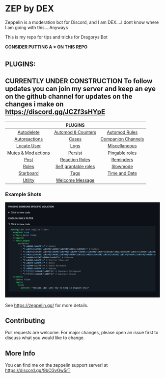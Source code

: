 # ZEP by DEX
Zeppelin is a moderation bot for Discord, and I am DEX....I dont know where I am going with this....Anyways

This is my repo for tips and tricks for Dragorys Bot

**CONSIDER PUTTING A ⭐️ ON THIS REPO**

## PLUGINS:

**CURRENTLY UNDER CONSTRUCTION**
To follow updates you can join my server and keep an eye on the github channel for updates on the changes i make on https://discord.gg/JCZf3sHYpE
---

|                                            	|                   **PLUGINS**                   	|                                             	|
|:------------------------------------------:	|:-----------------------------------------------:	|:-------------------------------------------:	|
|         [Autodelete](autodelete.md)        	|    [Automod & Counters](automod+counters.md)    	|          [Automod Rules](rules.md)          	|
|      [Autoreactions](autoreactions.md)     	|                [Cases](cases.md)                	| [Companion Channels](companion_channels.md) 	|
|          [Locate User](locate.md)          	|                 [Logs](logs.md)                 	|      [Miscellaneous](miscellaneous.md)      	|
| [Mutes & Mod actions](mutes&modactions.md) 	|              [Persist](persist.md)              	|     [Pingable roles](pingable_roles.md)     	|
|               [Post](post.md)              	|       [Reaction Roles](reaction_roles.md)       	|           [Reminders](reminder.md)          	|
|              [Roles](roles.md)             	| [Self grantable roles](self_grantable_roles.md) 	|           [Slowmode](slowmode.md)           	|
|          [Starboard](starboard.md)         	|                 [Tags](tags.md)                 	|      [Time and Date](time_and_date.md)      	|
|            [Utility](utility.md)           	|      [Welcome Message](welcome_message.md)      	|                                             	|


### Example Shots

![Example 1](assets/example1.png)



See https://zeppelin.gg/ for more details.

## Contributing
Pull requests are welcome. For major changes, please open an issue first to discuss what you would like to change.
## More Info

You can find me on the zeppelin support server!
at https://discord.gg/9bCGvGw5rT
